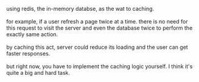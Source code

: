 using redis, the in-memory databse, as the wat to caching.<br/><br/>
for example, if a user refresh a page twice at a time. there is no need for this request to visit the server and even the database twice to perform the exactly same action.<br/><br/>
by caching this act, server could reduce its loading and the user can get faster responses.<br/><br/>
but right now, you have to implement the caching logic yourself. I think it's quite a big and hard task.

